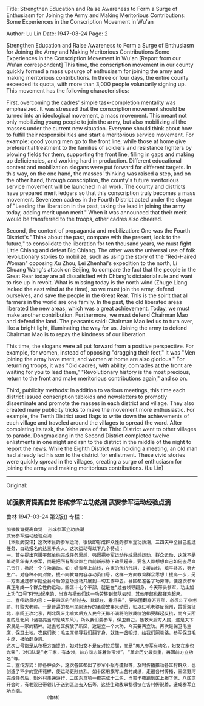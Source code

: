 Title: Strengthen Education and Raise Awareness to Form a Surge of Enthusiasm for Joining the Army and Making Meritorious Contributions: Some Experiences in the Conscription Movement in Wu'an

Author: Lu Lin
Date: 1947-03-24
Page: 2

Strengthen Education and Raise Awareness to Form a Surge of Enthusiasm for Joining the Army and Making Meritorious Contributions
Some Experiences in the Conscription Movement in Wu'an
[Report from our Wu'an correspondent] This time, the conscription movement in our county quickly formed a mass upsurge of enthusiasm for joining the army and making meritorious contributions. In three or four days, the entire county exceeded its quota, with more than 3,000 people voluntarily signing up. This movement has the following characteristics:

First, overcoming the cadres' simple task-completion mentality was emphasized. It was stressed that the conscription movement should be turned into an ideological movement, a mass movement. This meant not only mobilizing young people to join the army, but also mobilizing all the masses under the current new situation. Everyone should think about how to fulfill their responsibilities and start a meritorious service movement. For example: good young men go to the front line, while those at home give preferential treatment to the families of soldiers and resistance fighters by plowing fields for them, supporting the front line, filling in gaps and making up deficiencies, and working hard in production. Different educational content and mobilization slogans were put forward for different targets. In this way, on the one hand, the masses' thinking was raised a step, and on the other hand, through conscription, the county's future meritorious service movement will be launched in all work. The county and districts have prepared merit ledgers so that this conscription truly becomes a mass movement. Seventeen cadres in the Fourth District acted under the slogan of "Leading the liberation in the past, taking the lead in joining the army today, adding merit upon merit." When it was announced that their merit would be transferred to the troops, other cadres also cheered.

Second, the content of propaganda and mobilization: One was the Fourth District's "Think about the past, compare with the present, look to the future," to consolidate the liberation for ten thousand years, we must fight Little Chiang and defeat Big Chiang. The other was the universal use of folk revolutionary stories to mobilize, such as using the story of the "Red-Haired Woman" opposing Xu Zhou, Lei Zhenhai's expedition to the north, Li Chuang Wang's attack on Beijing, to compare the fact that the people in the Great Rear today are all dissatisfied with Chiang's dictatorial rule and want to rise up in revolt. What is missing today is the north wind (Zhuge Liang lacked the east wind at the time), so we must join the army, defend ourselves, and save the people in the Great Rear. This is the spirit that all farmers in the world are one family. In the past, the old liberated areas liberated the new areas, which was a great achievement. Today, we must make another contribution. Furthermore, we must defend Chairman Mao and defend the land. The peasants said: Chairman Mao led us to turn over, like a bright light, illuminating the way for us. Joining the army to defend Chairman Mao is to repay the kindness of our liberation.

This time, the slogans were all put forward from a positive perspective. For example, for women, instead of opposing "dragging their feet," it was "Men joining the army have merit, and women at home are also glorious." For returning troops, it was "Old cadres, with ability, comrades at the front are waiting for you to lead them," "Revolutionary history is the most precious, return to the front and make meritorious contributions again," and so on.

Third, publicity methods: In addition to various meetings, this time each district issued conscription tabloids and newsletters to promptly disseminate and promote the masses in each district and village. They also created many publicity tricks to make the movement more enthusiastic. For example, the Tenth District used flags to write down the achievements of each village and traveled around the villages to spread the word. After completing its task, the Yehe area of the Third District went to other villages to parade. Dongmaxiang in the Second District completed twelve enlistments in one night and ran to the district in the middle of the night to report the news. While the Eighth District was holding a meeting, an old man had already led his son to the district for enlistment. These vivid stories were quickly spread in the villages, creating a surge of enthusiasm for joining the army and making meritorious contributions.
(Lu Lin)



<hr /> 

Original: 


### 加强教育提高自觉  形成参军立功热潮  武安参军运动经验点滴
鲁林
1947-03-24
第2版()
专栏：

    加强教育提高自觉  形成参军立功热潮
    武安参军运动经验点滴
    【本报武安讯】这次本县的参军运动，很快即形成群众性的参军立功热潮，三四天中全县已超过任务，自动报名的达三千余人。这次运动有以下几个特点：
    一、首先提出克服干部单纯完成任务思想，强调把参军运动作成思想运动，群众运动，这就不是单动员年青人参军，而是把所有群众都在目前新形势下动员起来，要各人都想想自己如何去尽自己责任，掀起一个立功运动。如：好青年上前线，在家的优抗代耕，支援前线，填平补齐，努力生产。对各种不同对象，提不同教育内容与动员口号，这样一方面教育群众思想上提高一步，另一方面通过参军把全县今后的立功运动开展到一切工作中去。县区都准备了功劳簿，使这次参军真正形成一个群众性的运动。四区十七个干部，就是在“过去领导翻身，今天带头参军，功上加上功”口号下行动起来的，当宣布把他们这一功劳转到部队去时，其他干部也都狂欢起来。
    二、宣传动员内容：一是四区的“想过去、比现在、看将来”，要巩固翻身万万年，必须斗了小老蒋、打败大老蒋。一是普遍的都用民间流传的革命故事来动员，如以红毛老婆反徐州，雷振海征北，李闯王攻北京，刮北风来比喻大后方人民今天都不满蒋的独裁统治都要群起反抗，而今天所差的是北风（诸葛亮当时是缺东风），所以我们要参军，保卫自己，拯救大后方人民，这是天下农民是一家的精神。过去老区解放了新区，这是立一个大功，今天要再立功。再次是保卫毛主席，保卫土地。农民们说：毛主席领导我们翻了身，就像一盏明灯，给我们照着路。参军保卫毛主席，报咱翻身恩。
    这次口号都是从积极方面提的，如对妇女不是反对拉后腿，而是“男人参军有功名，妇女在家也光荣”，对归队是“老干家，有本领，前方同志等着你带领”，“革命历史最贵重，再回前方立功名”等。
    三、宣传方式：除各种会外，这次各区都出了参军小报与捷报等，及时传播推动各区村群众，也创造了不少的宣传花样，使运动更形热烈。如十区用旗写上各村成绩，走遍各村传播，三区野河完成任务后，到外村串通游行，二区东马项一夜完成十二名，当天半夜跑到区上报了信，八区正开会时，有老汉已带领儿子送到区上去入伍等。这些生动故事都很快在各村传说着，造成参军立功热潮。
                  （鲁林）
